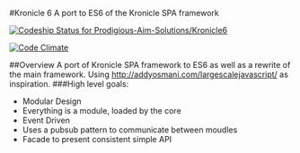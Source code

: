 #Kronicle 6
A port to ES6 of the Kronicle SPA framework

[ ![Codeship Status for Prodigious-Aim-Solutions/Kronicle6](https://codeship.com/projects/96048080-9e92-0132-dcc5-1633992bbc91/status?branch=master)](https://codeship.com/projects/64882)

[![Code Climate](https://codeclimate.com/github/Prodigious-Aim-Solutions/Kronicle6/badges/gpa.svg)](https://codeclimate.com/github/Prodigious-Aim-Solutions/Kronicle6)

##Overview
A port of Kronicle SPA framework to ES6 as well as a rewrite of the main framework.
Using http://addyosmani.com/largescalejavascript/ as inspiration.
###High level goals:
- Modular Design
 - Everything is a module, loaded by the core
- Event Driven
 - Uses a pubsub pattern to communicate between moudles
- Facade to present consistent simple API

